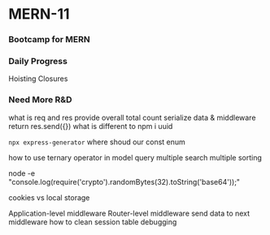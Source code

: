 # MERN-11
### Bootcamp for MERN

### Daily Progress
Hoisting
Closures


### Need More R&D
what is req and res provide overall
total count
serialize data & middleware
return res.send({})
what is different to npm i uuid 

```npx express-generator```
where shoud our const enum 

how to use ternary operator in model query
multiple search
multiple sorting

node -e "console.log(require('crypto').randomBytes(32).toString('base64'));"

cookies vs local storage

Application-level middleware
Router-level middleware
send data to next middleware
how to clean session table
debugging